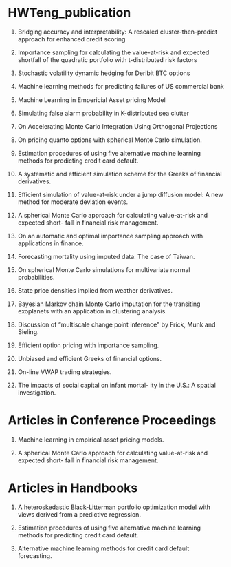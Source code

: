 # HWTeng_publication
1. Bridging accuracy and interpretability: A rescaled cluster-then-predict approach for enhanced credit scoring

2. Importance sampling for calculating the value-at-risk and expected shortfall of the quadratic portfolio with t-distributed risk factors

3. Stochastic volatility dynamic hedging for Deribit BTC options

4. Machine learning methods for predicting failures of US commercial bank

5. Machine Learning in Empericial Asset pricing Model

6. Simulating false alarm probability in K-distributed sea clutter

7. On Accelerating Monte Carlo Integration Using Orthogonal Projections

8. On pricing quanto options with spherical Monte Carlo simulation. 

9. Estimation procedures of using five alternative machine learning methods for predicting credit card default.

10. A systematic and efficient simulation scheme for the Greeks of financial derivatives.

11. Efficient simulation of value-at-risk under a jump diffusion model: A new method for moderate deviation events.

12. A spherical Monte Carlo approach for calculating value-at-risk and expected short- fall in financial risk management.

13. On an automatic and optimal importance sampling approach with applications in finance. 

14. Forecasting mortality using imputed data: The case of Taiwan.

15. On spherical Monte Carlo simulations for multivariate normal probabilities. 

16. State price densities implied from weather derivatives.

17. Bayesian Markov chain Monte Carlo imputation for the transiting exoplanets with an application in clustering analysis.

18. Discussion of “multiscale change point inference" by Frick, Munk and Sieling. 

19. Efficient option pricing with importance sampling.

20. Unbiased and efficient Greeks of financial options.

21. On-line VWAP trading strategies.

22. The impacts of social capital on infant mortal- ity in the U.S.: A spatial investigation. 

# Articles in Conference Proceedings
1. Machine learning in empirical asset pricing models.
   
2. A spherical Monte Carlo approach for calculating value-at-risk and expected short- fall in financial risk management.

# Articles in Handbooks
1. A heteroskedastic Black-Litterman portfolio optimization model with views derived from a predictive regression.
   
2. Estimation procedures of using five alternative machine learning methods for predicting credit card default.
   
3. Alternative machine learning methods for credit card default forecasting.
   
